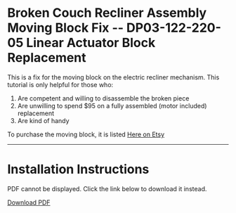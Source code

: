 # Broken Couch Recliner Assembly Moving Block Fix -- DP03-122-220-05 Linear Actuator Block Replacement

This is a fix for the moving block on the electric recliner mechanism. This tutorial is only helpful for those who:

1. Are competent and willing to disassemble the broken piece
2. Are unwilling to spend $95 on a fully assembled (motor included) replacement
3. Are kind of handy

To purchase the moving block, it is listed [Here on Etsy](https://barlowfabrication.etsy.com/listing/1888719839)

---

# Installation Instructions

<object width="500" height="700" type="application/pdf" data="https://thomasjbarlow.com/pdf/DP03-122-220-05_Block_Replacement.pdf">
    <p>PDF cannot be displayed. Click the link below to download it instead.</p>
    <p><a href="https://thomasjbarlow.com/pdf/DP03-122-220-05_Block_Replacement.pdf">Download PDF</a></p>
</object>
